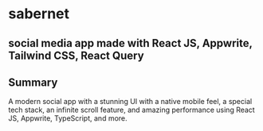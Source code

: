 # sabernet 

## social media app made with React JS, Appwrite, Tailwind CSS, React Query

## Summary
A modern social app with a stunning UI with a native mobile feel, a special tech stack, an infinite scroll feature, and amazing performance using React JS, Appwrite, TypeScript, and more.


